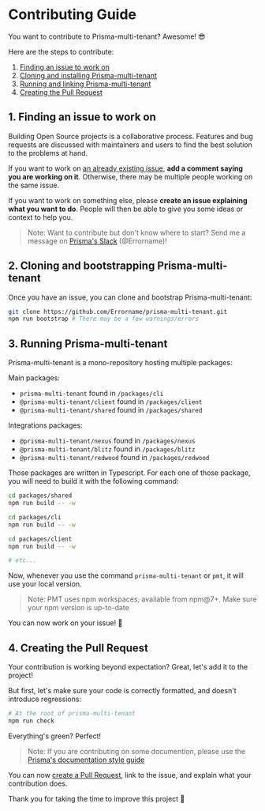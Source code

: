 # Contributing Guide

You want to contribute to Prisma-multi-tenant? Awesome! 😎

Here are the steps to contribute:

1. [Finding an issue to work on](#1-finding-an-issue-to-work-on)
2. [Cloning and installing Prisma-multi-tenant](#2-cloning-and-installing-prisma-multi-tenant)
3. [Running and linking Prisma-multi-tenant](#3-running-and-linking-prisma-multi-tenant)
4. [Creating the Pull Request](#4-creating-the-pull-request)

## 1. Finding an issue to work on

Building Open Source projects is a collaborative process. Features and bug requests are discussed with maintainers and users to find the best solution to the problems at hand.

If you want to work on [an already existing issue](https://github.com/Errorname/prisma-multi-tenant/issues), **add a comment saying you are working on it**. Otherwise, there may be multiple people working on the same issue.

If you want to work on something else, please **create an issue explaining what you want to do**. People will then be able to give you some ideas or context to help you.

> Note: Want to contribute but don't know where to start? Send me a message on [Prisma's Slack](https://slack.prisma.io/) (@Errorname)!

## 2. Cloning and bootstrapping Prisma-multi-tenant

Once you have an issue, you can clone and bootstrap Prisma-multi-tenant:

```sh
git clone https://github.com/Errorname/prisma-multi-tenant.git
npm run bootstrap # There may be a few warnings/errors
```

## 3. Running Prisma-multi-tenant

Prisma-multi-tenant is a mono-repository hosting multiple packages:

Main packages:

- `prisma-multi-tenant` found in `/packages/cli`
- `@prisma-multi-tenant/client` found in `/packages/client`
- `@prisma-multi-tenant/shared` found in `/packages/shared`

Integrations packages:

- `@prisma-multi-tenant/nexus` found in `/packages/nexus`
- `@prisma-multi-tenant/blitz` found in `/packages/blitz`
- `@prisma-multi-tenant/redwood` found in `/packages/redwood`

Those packages are written in Typescript. For each one of those package, you will need to build it with the following command:

```sh
cd packages/shared
npm run build -- -w

cd packages/cli
npm run build -- -w

cd packages/client
npm run build -- -w

# etc...
```

Now, whenever you use the command `prisma-multi-tenant` or `pmt`, it will use your local version.

> Note: PMT uses npm workspaces, available from npm@7+. Make sure your npm version is up-to-date

You can now work on your issue! 🥳

## 4. Creating the Pull Request

Your contribution is working beyond expectation? Great, let's add it to the project!

But first, let's make sure your code is correctly formatted, and doesn't introduce regressions:

```sh
# At the root of prisma-multi-tenant
npm run check
```

Everything's green? Perfect!

> Note: If you are contributing on some documention, please use the [Prisma's documentation style guide](https://www.prisma.io/more/style-guide)

You can now [create a Pull Request](https://github.com/Errorname/prisma-multi-tenant/compare), link to the issue, and explain what your contribution does.

Thank you for taking the time to improve this project 🙂
